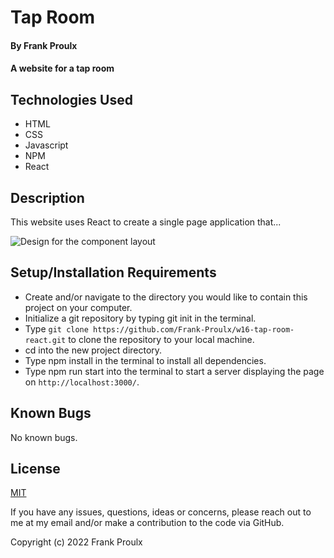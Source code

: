 # Tap Room

#### By Frank Proulx

#### A website for a tap room

## Technologies Used

* HTML
* CSS
* Javascript
* NPM
* React

## Description

This website uses React to create a single page application that...


![Design for the component layout](./src/img/diagram.drawio)


## Setup/Installation Requirements  

* Create and/or navigate to the directory you would like to contain this project on your computer.
* Initialize a git repository by typing git init in the terminal.
* Type `git clone https://github.com/Frank-Proulx/w16-tap-room-react.git` to clone the repository to your local machine.
* cd into the new project directory.
* Type npm install in the terminal to install all dependencies.  
* Type npm run start into the terminal to start a server displaying the page on `http://localhost:3000/`.

## Known Bugs

No known bugs.

## License

[MIT](https://opensource.org/licenses/MIT)

If you have any issues, questions, ideas or concerns, please reach out to me at my email and/or make a contribution to the code via GitHub.

Copyright (c) 2022 Frank Proulx